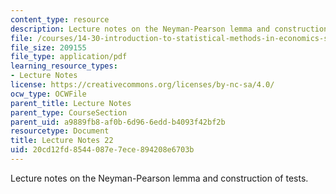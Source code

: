 ```yaml
---
content_type: resource
description: Lecture notes on the Neyman-Pearson lemma and construction of tests.
file: /courses/14-30-introduction-to-statistical-methods-in-economics-spring-2009/20cd12fd8544087e7ece894208e6703b_MIT14_30s09_lec22.pdf
file_size: 209155
file_type: application/pdf
learning_resource_types:
- Lecture Notes
license: https://creativecommons.org/licenses/by-nc-sa/4.0/
ocw_type: OCWFile
parent_title: Lecture Notes
parent_type: CourseSection
parent_uid: a9889fb8-af0b-6d96-6edd-b4093f42bf2b
resourcetype: Document
title: Lecture Notes 22
uid: 20cd12fd-8544-087e-7ece-894208e6703b
---
```

Lecture notes on the Neyman-Pearson lemma and construction of tests.